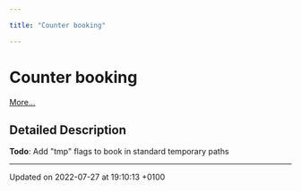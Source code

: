 ```yaml
---

title: "Counter booking"

---
```


# Counter booking

 [More...](#detailed-description)

## Detailed Description


**Todo**: Add "tmp" flags to book in standard temporary paths





-------------------------------

Updated on 2022-07-27 at 19:10:13 +0100
